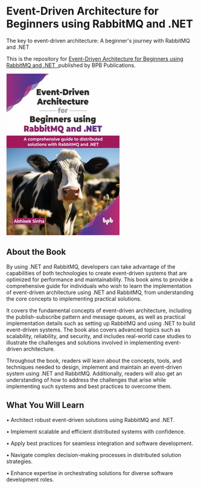 # Event-Driven Architecture for Beginners using RabbitMQ and .NET

The key to event-driven architecture: A beginner's journey with RabbitMQ and .NET

This is the repository for [Event-Driven Architecture for Beginners using RabbitMQ and .NET
](https://bpbonline.com/products/event-driven-architecture-for-beginners-using-rabbitmq-and-net?variant=43385630654664),published by BPB Publications.

<img src="9789355516923.jpg">

## About the Book
By using .NET and RabbitMQ, developers can take advantage of the capabilities of both technologies to create event-driven systems that are optimized for performance and maintainability. This book aims to provide a comprehensive guide for individuals who wish to learn the implementation of event-driven architecture using .NET and RabbitMQ, from understanding the core concepts to implementing practical solutions.

It covers the fundamental concepts of event-driven architecture, including the publish-subscribe pattern and message queues, as well as practical implementation details such as setting up RabbitMQ and using .NET to build event-driven systems. The book also covers advanced topics such as scalability, reliability, and security, and includes real-world case studies to illustrate the challenges and solutions involved in implementing event-driven architecture.

Throughout the book, readers will learn about the concepts, tools, and techniques needed to design, implement and maintain an event-driven system using .NET and RabbitMQ. Additionally, readers will also get an understanding of how to address the challenges that arise while implementing such systems and best practices to overcome them.

## What You Will Learn
• Architect robust event-driven solutions using RabbitMQ and .NET.

• Implement scalable and efficient distributed systems with confidence.

• Apply best practices for seamless integration and software development.

• Navigate complex decision-making processes in distributed solution strategies.

• Enhance expertise in orchestrating solutions for diverse software development roles.
